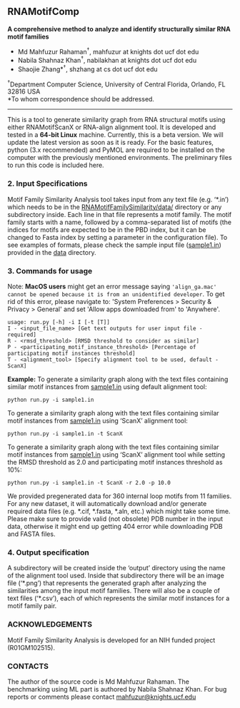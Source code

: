 ## RNAMotifComp

**A comprehensive method to analyze and identify structurally similar RNA motif families**

* Md Mahfuzur Rahaman<sup>†</sup>, mahfuzur at knights dot ucf dot edu
* Nabila Shahnaz Khan<sup>†</sup>, nabilakhan at knights dot ucf dot edu
* Shaojie Zhang*<sup>†</sup>, shzhang at cs dot ucf dot edu

<sup>†</sup>Department Computer Science, University of Central Florida, Orlando, FL 32816 USA \
*To whom correspondence should be addressed.

---

This is a tool to generate similarity graph from RNA structural motifs using either RNAMotifScanX or RNA-align alignment tool. It is developed and tested in a **64-bit Linux** machine. Currently, this is a beta version. We will update the latest version as soon as it is ready. For the basic features, python (3.x recommended) and PyMOL are required to be installed on the computer with the previously mentioned environments. The preliminary files to run this code is included here.

### 2. Input Specifications

Motif Family Similarity Analysis tool takes input from any text file (e.g. ‘*.in’) which needs to be in the [RNAMotifFamilySimilarity/data/](data) directory or any subdirectory inside. Each line in that file represents a motif family. The motif family starts with a name, followed by a comma-separated list of motifs (the indices for motifs are expected to be in the PBD index, but it can be changed to Fasta index by setting a parameter in the configuration file). To see examples of formats, please check the sample input file ([sample1.in](data/sample1.in)) provided in the [data](data) directory.

### 3. Commands for usage

Note: **MacOS users** might get an error message saying `'align_ga.mac' cannot be opened because it is from an unidentified developer`. To get rid of this error, please navigate to: 'System Preferences > Security & Privacy > General' and set 'Allow apps downloaded from' to 'Anywhere'.

```
usage: run.py [-h] -i I [-t [T]]
I - <input_file_name> [Get text outputs for user input file - required]
R - <rmsd_threshold> [RMSD threshold to consider as similar]
P - <participating_motif_instance_threshold> [Percentage of participating motif instances threshold]
T - <alignment_tool> [Specify alignment tool to be used, default - ScanX]
```

**Example:**
To generate a similarity graph along with the text files containing similar motif instances from [sample1.in](data/sample1.in) using default alignment tool:

```
python run.py -i sample1.in
```

To generate a similarity graph along with the text files containing similar motif instances from [sample1.in](data/sample1.in) using ‘ScanX’ alignment tool:

```
python run.py -i sample1.in -t ScanX
```

To generate a similarity graph along with the text files containing similar motif instances from [sample1.in](data/sample1.in) using ‘ScanX’ alignment tool while setting the RMSD threshold as 2.0 and participating motif instances threshold as 10%:

```
python run.py -i sample1.in -t ScanX -r 2.0 -p 10.0
```

We provided pregenerated data for 360 internal loop motifs from 11 families. For any new dataset, it will automatically download and/or generate required data files (e.g. *.cif, *.fasta, *.aln, etc.) which might take some time. Please make sure to provide valid (not obsolete) PDB number in the input data, otherwise it might end up getting 404 error while downloading PDB and FASTA files.

### 4. Output specification

A subdirectory will be created inside the ‘output’ directory using the name of the alignment tool used. Inside that subdirectory there will be an image file (‘&ast;.png’) that represents the generated graph after analyzing the similarities among the input motif families. There will also be a couple of text files (‘&ast;.csv’), each of which represents the similar motif instances for a motif family pair.

### ACKNOWLEDGEMENTS

Motif Family Similarity Analysis is developed for an NIH funded project (R01GM102515).
  
### CONTACTS

The author of the source code is Md Mahfuzur Rahaman. The benchmarking using ML part is authored by Nabila Shahnaz Khan. For bug reports or comments please contact mahfuzur@knights.ucf.edu
